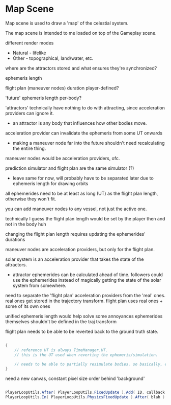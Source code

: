 # Map Scene
Map scene is used to draw a 'map' of the celestial system.

The map scene is intended to me loaded on top of the Gameplay scene.




different render modes
- Natural - lifelike
- Other - topographical, land/water, etc.




where are the attractors stored and what ensures they're synchronized?

ephemeris length

flight plan (maneuver nodes) duration player-defined?

'future' ephemeris length per-body?

'attractors' technically have nothing to do with attracting, since acceleration providers can ignore it.
- an attractor is any body that influences how other bodies move.

acceleration provider can invalidate the ephemeris from some UT onwards
- making a maneuver node far into the future shouldn't need recalculating the entire thing.

maneuver nodes would be acceleration providers, ofc.




prediction simulator and flight plan are the same simulator (?)
- leave same for now, will probably have to be separated later due to ephemeris length for drawing orbits





all ephemerides need to be at least as long (UT) as the flight plan length, otherwise they won't fit.

you can add maneuver nodes to any vessel, not just the active one.

technically I guess the flight plan length would be set by the player then and not in the body huh

changing the flight plan length requires updating the ephemerides' durations




maneuver nodes are acceleration providers, but only for the flight plan.

solar system is an acceleration provider that takes the state of the attractors.
- attractor ephemerides can be calculated ahead of time. followers could use the ephemerides instead of magically getting the state of the solar system from somewhere.



need to separate the 'flight plan' acceleration providers from the 'real' ones.
real ones get stored in the trajectory transform.
flight plan uses real ones + some of its own ones


unified ephemeris length would help solve some annoyances
ephemerides themselves shouldn't be defined in the traj transform



flight plan needs to be able to be reverted back to the ground truth state.


```csharp

{
    // reference UT is always TimeManager.UT.
    // this is the UT used when reverting the ephemeris/simulation.

    // needs to be able to partially resimulate bodies. so basically, every body tells it where in time it has been computed (ephemeris), and it can then use that data to roll-back to the old time.
}

```

need a new canvas, constant pixel size
order behind 'background'



```csharp

PlayerLoopUtils.After( PlayerLoopUtils.FixedUpdate ).Add( ID, callback );
PlayerLoopUtils.In( PlayerLoopUtils.PhysicsFixedUpdate ).After( blah ).Add( ID, callback );

```






